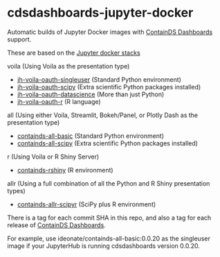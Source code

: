 # cdsdashboards-jupyter-docker 

Automatic builds of Jupyter Docker images with [ContainDS Dashboards](https://github.com/ideonate/cdsdashboards) support.

These are based on the [Jupyter docker stacks](https://github.com/jupyter/docker-stacks)

voila (Using Voila as the presentation type)

- [jh-voila-oauth-singleuser](https://hub.docker.com/r/ideonate/jh-voila-oauth-singleuser) (Standard Python environment)
- [jh-voila-oauth-scipy](https://hub.docker.com/r/ideonate/jh-voila-oauth-scipy) (Extra scientific Python packages installed)
- [jh-voila-oauth-datascience](https://hub.docker.com/r/ideonate/jh-voila-oauth-datascience) (More than just Python)
- [jh-voila-oauth-r](https://hub.docker.com/r/ideonate/jh-voila-oauth-r) (R language)

all (Using either Voila, Streamlit, Bokeh/Panel, or Plotly Dash as the presentation type)

- [containds-all-basic](https://hub.docker.com/r/ideonate/containds-all-basic) (Standard Python environment)
- [containds-all-scipy](https://hub.docker.com/r/ideonate/containds-all-scipy) (Extra scientific Python packages installed)

r (Using Voila or R Shiny Server)

- [containds-rshiny](https://hub.docker.com/r/ideonate/containds-rshiny) (R environment)

allr (Using a full combination of all the Python and R Shiny presentation types)

- [containds-allr-scipyr](https://hub.docker.com/r/ideonate/containds-allr-scipyr) (SciPy plus R environment)

There is a tag for each commit SHA in this repo, and also a tag for each release of [ContainDS Dashboards](https://github.com/ideonate/cdsdashboards).

For example, use ideonate/containds-all-basic:0.0.20 as the singleuser image if your JupyterHub is running cdsdashboards version 0.0.20.
